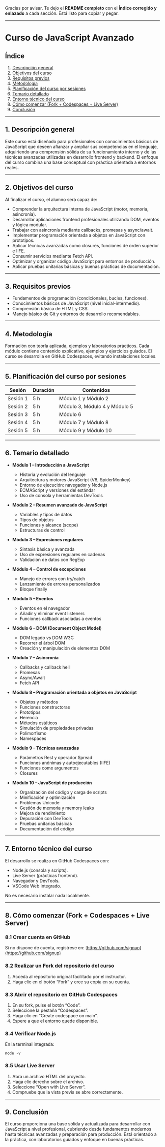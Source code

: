 Gracias por avisar. Te dejo el **README completo** con el **Índice corregido y enlazado** a cada sección. Está listo para copiar y pegar.

---

# Curso de JavaScript Avanzado

## Índice

1. [Descripción general](#1-descripción-general)
2. [Objetivos del curso](#2-objetivos-del-curso)
3. [Requisitos previos](#3-requisitos-previos)
4. [Metodología](#4-metodología)
5. [Planificación del curso por sesiones](#5-planificación-del-curso-por-sesiones)
6. [Temario detallado](#6-temario-detallado)
7. [Entorno técnico del curso](#7-entorno-técnico-del-curso)
8. [Cómo comenzar (Fork + Codespaces + Live Server)](#8-cómo-comenzar-fork--codespaces--live-server)
9. [Conclusión](#9-conclusión)

---

## 1. Descripción general

Este curso está diseñado para profesionales con conocimientos básicos de JavaScript que deseen afianzar y ampliar sus competencias en el lenguaje, adquiriendo una comprensión sólida de su funcionamiento interno y de las técnicas avanzadas utilizadas en desarrollo frontend y backend. El enfoque del curso combina una base conceptual con práctica orientada a entornos reales.

---

## 2. Objetivos del curso

Al finalizar el curso, el alumno será capaz de:

* Comprender la arquitectura interna de JavaScript (motor, memoria, asincronía).
* Desarrollar aplicaciones frontend profesionales utilizando DOM, eventos y lógica modular.
* Trabajar con asincronía mediante callbacks, promesas y async/await.
* Implementar programación orientada a objetos en JavaScript con prototipos.
* Aplicar técnicas avanzadas como closures, funciones de orden superior e IIFE.
* Consumir servicios mediante Fetch API.
* Optimizar y organizar código JavaScript para entornos de producción.
* Aplicar pruebas unitarias básicas y buenas prácticas de documentación.

---

## 3. Requisitos previos

* Fundamentos de programación (condicionales, bucles, funciones).
* Conocimientos básicos de JavaScript (nivel inicial-intermedio).
* Comprensión básica de HTML y CSS.
* Manejo básico de Git y entornos de desarrollo recomendables.

---

## 4. Metodología

Formación con teoría aplicada, ejemplos y laboratorios prácticos. Cada módulo contiene contenido explicativo, ejemplos y ejercicios guiados. El curso se desarrolla en GitHub Codespaces, evitando instalaciones locales.

---

## 5. Planificación del curso por sesiones

| Sesión   | Duración | Contenidos                    |
| -------- | -------- | ----------------------------- |
| Sesión 1 | 5 h      | Módulo 1 y Módulo 2           |
| Sesión 2 | 5 h      | Módulo 3, Módulo 4 y Módulo 5 |
| Sesión 3 | 5 h      | Módulo 6                      |
| Sesión 4 | 5 h      | Módulo 7 y Módulo 8           |
| Sesión 5 | 5 h      | Módulo 9 y Módulo 10          |

---

## 6. Temario detallado

* **Módulo 1 – Introducción a JavaScript**

  * Historia y evolución del lenguaje
  * Arquitectura y motores JavaScript (V8, SpiderMonkey)
  * Entorno de ejecución: navegador y Node.js
  * ECMAScript y versiones del estándar
  * Uso de consola y herramientas DevTools

* **Módulo 2 – Resumen avanzado de JavaScript**

  * Variables y tipos de datos
  * Tipos de objetos
  * Funciones y alcance (scope)
  * Estructuras de control

* **Módulo 3 – Expresiones regulares**

  * Sintaxis básica y avanzada
  * Uso de expresiones regulares en cadenas
  * Validación de datos con RegExp

* **Módulo 4 – Control de excepciones**

  * Manejo de errores con try/catch
  * Lanzamiento de errores personalizados
  * Bloque finally

* **Módulo 5 – Eventos**

  * Eventos en el navegador
  * Añadir y eliminar event listeners
  * Funciones callback asociadas a eventos

* **Módulo 6 – DOM (Document Object Model)**

  * DOM legado vs DOM W3C
  * Recorrer el árbol DOM
  * Creación y manipulación de elementos DOM

* **Módulo 7 – Asincronía**

  * Callbacks y callback hell
  * Promesas
  * Async/Await
  * Fetch API

* **Módulo 8 – Programación orientada a objetos en JavaScript**

  * Objetos y métodos
  * Funciones constructoras
  * Prototipos
  * Herencia
  * Métodos estáticos
  * Simulación de propiedades privadas
  * Polimorfismo
  * Namespaces

* **Módulo 9 – Técnicas avanzadas**

  * Parámetros Rest y operador Spread
  * Funciones anónimas y autoejecutables (IIFE)
  * Funciones como argumentos
  * Closures

* **Módulo 10 – JavaScript de producción**

  * Organización del código y carga de scripts
  * Minificación y optimización
  * Problemas Unicode
  * Gestión de memoria y memory leaks
  * Mejora de rendimiento
  * Depuración con DevTools
  * Pruebas unitarias básicas
  * Documentación del código

---

## 7. Entorno técnico del curso

El desarrollo se realiza en GitHub Codespaces con:

* Node.js (consola y scripts).
* Live Server (prácticas frontend).
* Navegador y DevTools.
* VSCode Web integrado.

No es necesario instalar nada localmente.

---

## 8. Cómo comenzar (Fork + Codespaces + Live Server)

### 8.1 Crear cuenta en GitHub

Si no dispone de cuenta, regístrese en: [https://github.com/signup](https://github.com/signup)

### 8.2 Realizar un Fork del repositorio del curso

1. Acceda al repositorio original facilitado por el instructor.
2. Haga clic en el botón “Fork” y cree su copia en su cuenta.

### 8.3 Abrir el repositorio en GitHub Codespaces

1. En su fork, pulse el botón “Code”.
2. Seleccione la pestaña “Codespaces”.
3. Haga clic en “Create codespace on main”.
4. Espere a que el entorno quede disponible.

### 8.4 Verificar Node.js

En la terminal integrada:

```
node -v
```

### 8.5 Usar Live Server

1. Abra un archivo HTML del proyecto.
2. Haga clic derecho sobre el archivo.
3. Seleccione “Open with Live Server”.
4. Compruebe que la vista previa se abre correctamente.

---

## 9. Conclusión

El curso proporciona una base sólida y actualizada para desarrollar con JavaScript a nivel profesional, cubriendo desde fundamentos modernos hasta técnicas avanzadas y preparación para producción. Está orientado a la práctica, con laboratorios guiados y enfoque en buenas prácticas.
